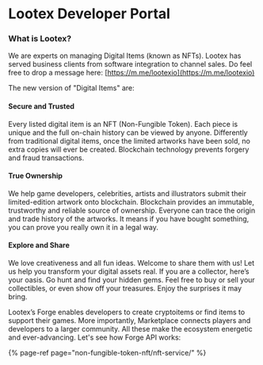 # Lootex Developer Portal

### What is Lootex?

We are experts on managing Digital Items \(known as NFTs\). Lootex has served business clients from software integration to channel sales. Do feel free to drop a message here: [https://m.me/lootexio](https://m.me/lootexio)

The new version of "Digital Items" are: 

#### Secure and Trusted

Every listed digital item is an NFT \(Non-Fungible Token\). Each piece is unique and the full on-chain history can be viewed by anyone. Differently from traditional digital items, once the limited artworks have been sold, no extra copies will ever be created. Blockchain technology prevents forgery and fraud transactions.

#### True Ownership

We help game developers, celebrities, artists and illustrators submit their limited-edition artwork onto blockchain. Blockchain provides an immutable, trustworthy and reliable source of ownership. Everyone can trace the origin and trade history of the artworks. It means if you have bought something, you can prove you really own it in a legal way.

#### Explore and Share

We love creativeness and all fun ideas. Welcome to share them with us! Let us help you transform your digital assets real. If you are a collector, here’s your oasis. Go hunt and find your hidden gems. Feel free to buy or sell your collectibles, or even show off your treasures. Enjoy the surprises it may bring.

Lootex’s Forge enables developers to create cryptoitems or find items to support their games. More importantly, Marketplace connects players and developers to a larger community. All these make the ecosystem energetic and ever-advancing. Let's see how Forge API works:

{% page-ref page="non-fungible-token-nft/nft-service/" %}



